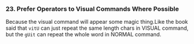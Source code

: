 ### 23. Prefer Operators to Visual Commands Where Possible

Because the visual command will appear some magic thing.Like the book said that `vitU` can just repeat the same length chars in VISUAL command, but the `gUit` can repeat the whole word in NORMAL command.
